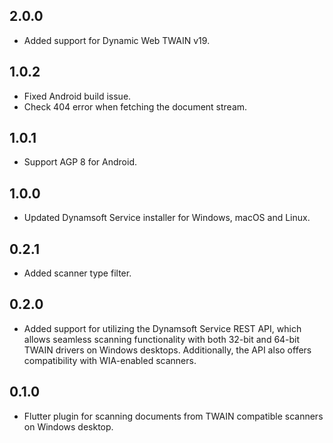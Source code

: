 ## 2.0.0
* Added support for Dynamic Web TWAIN v19.

## 1.0.2
* Fixed Android build issue.
* Check 404 error when fetching the document stream.

## 1.0.1
* Support AGP 8 for Android.

## 1.0.0
* Updated Dynamsoft Service installer for Windows, macOS and Linux.

## 0.2.1
* Added scanner type filter.

## 0.2.0
* Added support for utilizing the Dynamsoft Service REST API, which allows seamless scanning functionality with both 32-bit and 64-bit TWAIN drivers on Windows desktops. Additionally, the API also offers compatibility with WIA-enabled scanners.

## 0.1.0

* Flutter plugin for scanning documents from TWAIN compatible scanners on Windows desktop.
